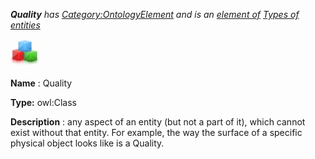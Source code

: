 ___Quality__ 
 has
 [Category:OntologyElement](../../Category/OntologyElement "Category:OntologyElement") 
 and is an
 [element of](../../Property/ElementOf "Property:ElementOf") 
[Types of entities](../../Submissions/Types_of_entities "Submissions:Types of entities")_




  





[![Class](../images/thumb/2/27/Class.gif/45px-Class.gif)](../../Image/Class.gif "Class")


__Name__ 
 : Quality
 



__Type:__ 
 owl:Class
 



__Description__ 
 : any aspect of an entity (but not a part of it), which cannot exist without that entity. For
example, the way the surface of a specific physical object looks like is a Quality.